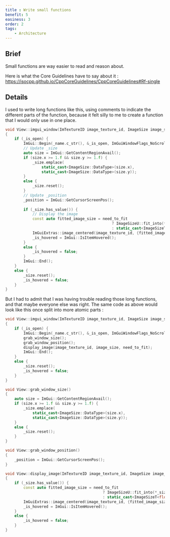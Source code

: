 ```yaml
---
title : Write small functions
benefit: 5
easiness: 3
order: 2
tags:
    - Architecture
---
```


## Brief

Small functions are way easier to read and reason about.

Here is what the Core Guidelines have to say about it : https://isocpp.github.io/CppCoreGuidelines/CppCoreGuidelines#Rf-single

## Details

I used to write long functions like this, using comments to indicate the different parts of the function, because it felt silly to me to create a function that I would only use in one place.

```cpp
void View::imgui_window(ImTextureID image_texture_id, ImageSize image_size, bool need_to_fit) 
{ 
    if (_is_open) { 
        ImGui::Begin(_name.c_str(), &_is_open, ImGuiWindowFlags_NoScrollbar); 
        // Update _size 
        auto size = ImGui::GetContentRegionAvail(); 
        if (size.x >= 1.f && size.y >= 1.f) { 
            _size.emplace( 
                static_cast<ImageSize::DataType>(size.x), 
                static_cast<ImageSize::DataType>(size.y)); 
        } 
        else { 
            _size.reset(); 
        } 
        // Update _position 
        _position = ImGui::GetCursorScreenPos(); 
 
        if (_size.has_value()) { 
            // Display the image 
            const auto fitted_image_size = need_to_fit 
                                               ? ImageSizeU::fit_into(*_size, image_size) 
                                               : static_cast<ImageSizeT<float>>(*_size); 
            ImGuiExtras::image_centered(image_texture_id, {fitted_image_size.width(), fitted_image_size.height()}); 
            _is_hovered = ImGui::IsItemHovered(); 
        } 
        else { 
            _is_hovered = false; 
        } 
        ImGui::End(); 
    } 
    else { 
        _size.reset(); 
        _is_hovered = false; 
    } 
} 
```

But I had to admit that I was having trouble reading those long functions, and that maybe everyone else was right.
The same code as above would look like this once split into more atomic parts :

```cpp
void View::imgui_window(ImTextureID image_texture_id, ImageSize image_size, bool need_to_fit)
{
    if (_is_open) {
        ImGui::Begin(_name.c_str(), &_is_open, ImGuiWindowFlags_NoScrollbar);
        grab_window_size();
        grab_window_position();
        display_image(image_texture_id, image_size, need_to_fit);
        ImGui::End();
    }
    else {
        _size.reset();
        _is_hovered = false;
    }
}

void View::grab_window_size()
{
    auto size = ImGui::GetContentRegionAvail();
    if (size.x >= 1.f && size.y >= 1.f) {
        _size.emplace(
            static_cast<ImageSize::DataType>(size.x),
            static_cast<ImageSize::DataType>(size.y));
    }
    else {
        _size.reset();
    }
}

void View::grab_window_position()
{
    _position = ImGui::GetCursorScreenPos();
}

void View::display_image(ImTextureID image_texture_id, ImageSize image_size, bool need_to_fit)
{
    if (_size.has_value()) {
        const auto fitted_image_size = need_to_fit
                                           ? ImageSizeU::fit_into(*_size, image_size)
                                           : static_cast<ImageSizeT<float>>(*_size);
        ImGuiExtras::image_centered(image_texture_id, {fitted_image_size.width(), fitted_image_size.height()});
        _is_hovered = ImGui::IsItemHovered();
    }
    else {
        _is_hovered = false;
    }
}
```